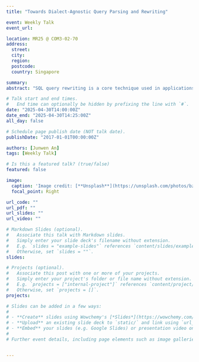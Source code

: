 ```yaml
---
title: "Towards Dialect-Agnostic Query Parsing and Rewriting"

event: Weekly Talk
event_url: 

location: MR25 @ COM3-02-70
address:
  street: 
  city: 
  region: 
  postcode:
  country: Singapore

summary: 
abstract: "SQL query rewriting is a core technique used in applications such as optimization, dialect translation, and testing, yet most existing tools remain restricted by dialect-specific parsers. We present SQLFlex, a novel framework that combines grammar-based parsing with LLM-powered segmentation to enable dialect-agnostic query rewriting. Our experiments across ten SQL dialects show that SQLFlex achieves higher correctness and broader applicability than prior tools in tasks including linting, test case reduction, and mutation testing."

# Talk start and end times.
#   End time can optionally be hidden by prefixing the line with `#`.
date: "2025-04-30T14:00:00Z"
date_end: "2025-04-30T14:25:00Z"
all_day: false

# Schedule page publish date (NOT talk date).
publishDate: "2017-01-01T00:00:00Z"

authors: [Junwen An]
tags: [Weekly Talk]

# Is this a featured talk? (true/false)
featured: false

image:
  caption: 'Image credit: [**Unsplash**](https://unsplash.com/photos/bzdhc5b3Bxs)'
  focal_point: Right

url_code: ""
url_pdf: ""
url_slides: ""
url_video: ""

# Markdown Slides (optional).
#   Associate this talk with Markdown slides.
#   Simply enter your slide deck's filename without extension.
#   E.g. `slides = "example-slides"` references `content/slides/example-slides.md`.
#   Otherwise, set `slides = ""`.
slides:

# Projects (optional).
#   Associate this post with one or more of your projects.
#   Simply enter your project's folder or file name without extension.
#   E.g. `projects = ["internal-project"]` references `content/project/deep-learning/index.md`.
#   Otherwise, set `projects = []`.
projects:

# Slides can be added in a few ways:
# 
# - **Create** slides using Wowchemy's [*Slides*](https://wowchemy.com/docs/managing-content/#create-slides) feature and link using `slides` parameter in the front matter of the talk file
# - **Upload** an existing slide deck to `static/` and link using `url_slides` parameter in the front matter of the talk file
# - **Embed** your slides (e.g. Google Slides) or presentation video on this page using [shortcodes](https://wowchemy.com/docs/writing-markdown-latex/).
# 
# Further event details, including page elements such as image galleries, can be added to the body of this page.


---
```

